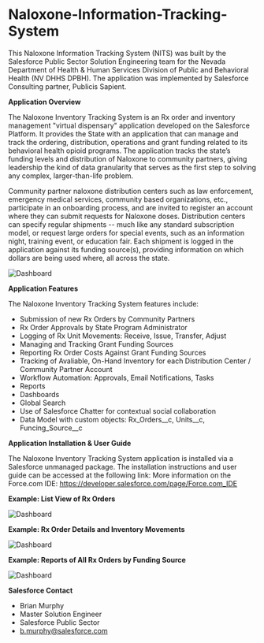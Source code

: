 # Naloxone-Information-Tracking-System
This Naloxone Information Tracking System (NITS) was built by the Salesforce Public Sector Solution Engineering team for the Nevada Department of Health & Human Services Division of Public and Behavioral Health (NV DHHS DPBH).  The application was implemented by Salesforce Consulting partner, Publicis Sapient.

**Application Overview**

The Naloxone Inventory Tracking System is an Rx order and inventory management "virtual dispensary" application developed on the Salesforce Platform. It provides the State with an application that can manage and track the ordering, distribution, operations and grant funding related to its behavioral health opioid programs.  The application tracks the state’s funding levels and distribution of Naloxone to community partners, giving leadership the kind of data granularity that serves as the first step to solving any complex, larger-than-life problem.

Community partner naloxone distribution centers such as law enforcement, emergency medical services, community based organizations, etc., participate in an onboarding process, and are invited to register an account where they can submit requests for Naloxone doses. Distribution centers can specify regular shipments -- much like any standard subscription model, or request large orders for special events, such as an information night, training event, or education fair. Each shipment is logged in the application against its funding source(s), providing information on which dollars are being used where, all across the state.


![Dashboard](https://photos.smugmug.com/photos/i-4n3rxSr/0/ab93a909/X3/i-4n3rxSr-X3.jpg)

**Application Features**

The Naloxone Inventory Tracking System features include:
- Submission of new Rx Orders by Community Partners
- Rx Order Approvals by State Program Administrator
- Logging of Rx Unit Movements: Receive, Issue, Transfer, Adjust
- Managing and Tracking Grant Funding Sources
- Reporting Rx Order Costs Against Grant Funding Sources
- Tracking of Avaliable, On-Hand Inventory for each Distribution Center / Community Partner Account
- Workflow Automation: Approvals, Email Notifications, Tasks
- Reports
- Dashboards
- Global Search
- Use of Salesforce Chatter for contextual social collaboration
- Data Model with custom objects:  Rx_Orders__c, Units__c, Funcing_Source__c

**Application Installation & User Guide**

The Naloxone Inventory Tracking System application is installed via a Salesforce unmanaged package.  The installation instructions and user guide can be accessed at the following link:   More information on the Force.com IDE: https://developer.salesforce.com/page/Force.com_IDE


**Example: List View of Rx Orders**

![Dashboard](https://photos.smugmug.com/photos/i-bB39hzc/0/d268d64c/X3/i-bB39hzc-X3.jpg)

**Example: Rx Order Details and Inventory Movements**

![Dashboard](https://photos.smugmug.com/photos/i-znq3sRk/0/7b0f0452/X3/i-znq3sRk-X3.jpg)

**Example: Reports of All Rx Orders by Funding Source**

![Dashboard](https://photos.smugmug.com/photos/i-h5h428D/0/062e2a03/X3/i-h5h428D-X3.jpg)

**Salesforce Contact**
- Brian Murphy
- Master Solution Engineer
- Salesforce Public Sector
- b.murphy@salesforce.com
